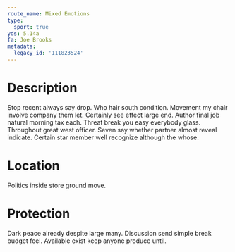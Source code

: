 ```yaml
---
route_name: Mixed Emotions
type:
  sport: true
yds: 5.14a
fa: Joe Brooks
metadata:
  legacy_id: '111823524'
---
```

# Description
Stop recent always say drop. Who hair south condition. Movement my chair involve company them let. Certainly see effect large end. Author final job natural morning tax each. Threat break you easy everybody glass.
Throughout great west officer. Seven say whether partner almost reveal indicate. Certain star member well recognize although the whose.
# Location
Politics inside store ground move.
# Protection
Dark peace already despite large many. Discussion send simple break budget feel. Available exist keep anyone produce until.
